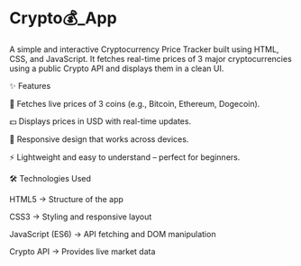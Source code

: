 # Crypto💰_App


A simple and interactive Cryptocurrency Price Tracker built using HTML, CSS, and JavaScript.
It fetches real-time prices of 3 major cryptocurrencies using a public Crypto API and displays them in a clean UI.

✨ Features

🔄 Fetches live prices of 3 coins (e.g., Bitcoin, Ethereum, Dogecoin).

💵 Displays prices in USD with real-time updates.

📱 Responsive design that works across devices.

⚡ Lightweight and easy to understand – perfect for beginners.

🛠️ Technologies Used

HTML5 → Structure of the app

CSS3 → Styling and responsive layout

JavaScript (ES6) → API fetching and DOM manipulation

Crypto API → Provides live market data
